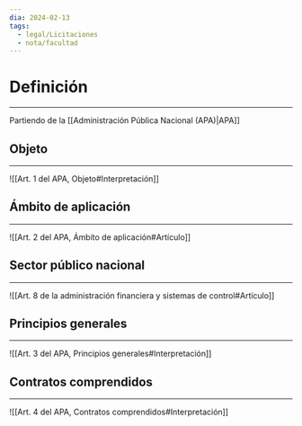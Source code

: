 ```yaml
---
dia: 2024-02-13
tags:
  - legal/Licitaciones
  - nota/facultad
---
```

# Definición
---
Partiendo de la [[Administración Pública Nacional (APA)|APA]] 

## Objeto
---
![[Art. 1 del APA, Objeto#Interpretación]]

## Ámbito de aplicación
---
![[Art. 2 del APA, Ámbito de aplicación#Artículo]]

## Sector público nacional
---
![[Art. 8 de la administración financiera y sistemas de control#Artículo]]

## Principios generales
---
![[Art. 3 del APA, Principios generales#Interpretación]]

## Contratos comprendidos
---
![[Art. 4 del APA, Contratos comprendidos#Interpretación]]